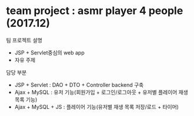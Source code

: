 # team project : asmr player 4 people (2017.12)
팀 프로젝트 설명
- JSP + Servlet중심의 web app
- 자유 주제

담당 부분
- JSP + Servlet : DAO + DTO + Controller backend 구축
- Ajax + MySQL : 유저 기능(회원가입 + 로그인/로그아웃 + 유저별 플레이어 재생목록 기능)
- Ajax + MySQL + JS : 플레이어 기능(유저별 재생 목록 저장/로드 + 타이머)
